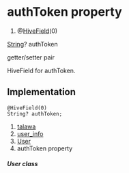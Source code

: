 
<div>

# authToken property

</div>


<div>

1.  @[HiveField](https://pub.dev/documentation/hive/2.2.3/hive/HiveField-class.html)(0)

</div>

[String](https://api.flutter.dev/flutter/dart-core/String-class.html)?
authToken


getter/setter pair




HiveField for authToken.



## Implementation

``` language-dart
@HiveField(0)
String? authToken;
```







1.  [talawa](../../index.md)
2.  [user_info](../../models_user_user_info/)
3.  [User](../../models_user_user_info/User-class.md)
4.  authToken property

##### User class







